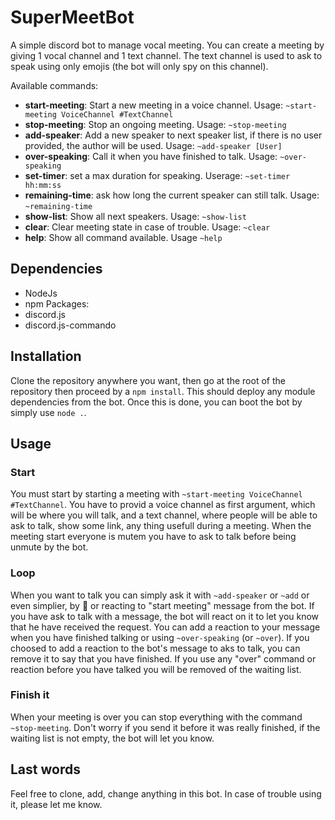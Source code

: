 # SuperMeetBot
A simple discord bot to manage vocal meeting. You can create a meeting by giving 1 vocal channel and 1 text channel. The text channel is used to ask to speak using only emojis (the bot will only spy on this channel).

Available commands:
* **start-meeting**: Start a new meeting in a voice channel. Usage: `~start-meeting VoiceChannel #TextChannel`
* **stop-meeting**: Stop an ongoing meeting. Usage: `~stop-meeting`
* **add-speaker**: Add a new speaker to next speaker list, if there is no user provided, the author will be used. Usage: `~add-speaker [User]`
* **over-speaking**: Call it when you have finished to talk. Usage: `~over-speaking`
* **set-timer**: set a max duration for speaking. Userage: `~set-timer hh:mm:ss`
* **remaining-time**: ask how long the current speaker can still talk. Usage: `~remaining-time`
* **show-list**: Show all next speakers. Usage: `~show-list`
* **clear**: Clear meeting state in case of trouble. Usage: `~clear`
* **help**: Show all command available. Usage `~help`

## Dependencies
* NodeJs
* npm
Packages:
* discord.js
* discord.js-commando

## Installation
Clone the repository anywhere you want, then go at the root of the repository then proceed by a `npm install`. This should deploy any module dependencies from the bot.
Once this is done, you can boot the bot by simply use `node .`.

## Usage

### Start
You must start by starting a meeting with `~start-meeting VoiceChannel #TextChannel`. You have to provid a voice channel as first argument, which will be where you will talk, and a text channel, where people will be able to ask to talk, show some link, any thing usefull during a meeting.
When the meeting start everyone is mutem you have to ask to talk before being unmute by the bot.

### Loop
When you want to talk you can simply ask it with `~add-speaker` or `~add` or even simplier, by :raising_hand: or reacting to "start meeting" message from the bot.
If you have ask to talk with a message, the bot will react on it to let you know that he have received the request.
You can add a reaction to your message when you have finished talking or using `~over-speaking` (or `~over`). If you choosed to add a reaction to the bot's message to aks to talk, you can remove it to say that you have finished.
If you use any "over" command or reaction before you have talked you will be removed of the waiting list.

### Finish it
When your meeting is over you can stop everything with the command `~stop-meeting`. Don't worry if you send it before it was really finished, if the waiting list is not empty, the bot will let you know.

## Last words
Feel free to clone, add, change anything in this bot. In case of trouble using it, please let me know.

